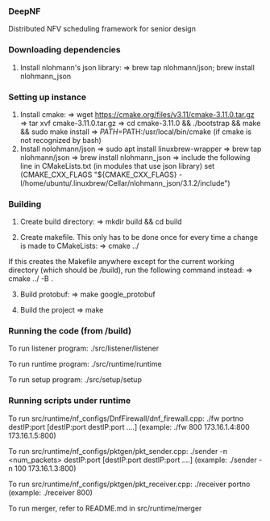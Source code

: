 ### DeepNF
Distributed NFV scheduling framework for senior design

### Downloading dependencies
1. Install nlohmann's json library:
    => brew tap nlohmann/json; brew install nlohmann_json

### Setting up instance
1. Install cmake:
    => wget https://cmake.org/files/v3.11/cmake-3.11.0.tar.gz
    => tar xvf cmake-3.11.0.tar.gz
    => cd cmake-3.11.0 && ./bootstrap && make && sudo make install
    => $PATH=$PATH:/usr/local/bin/cmake (if cmake is not recognized by bash)
2. Install nolohmann/json
    => sudo apt install linuxbrew-wrapper
    => brew tap nlohmann/json
    => brew install nlohmann_json
    => include the following line in CMakeLists.txt (in modules that use json library)
        set (CMAKE_CXX_FLAGS "${CMAKE_CXX_FLAGS} -I/home/ubuntu/.linuxbrew/Cellar/nlohmann_json/3.1.2/include")

### Building
1. Create build directory:
    => mkdir build && cd build

2. Create makefile. This only has to be done once for every time a change is made to CMakeLists:
    => cmake ../

If this creates the Makefile anywhere except for the current working directory (which should be
/build), run the following command instead:
    => cmake ../ -B .

3. Build protobuf:
    => make google_protobuf

4. Build the project
    => make

### Running the code (from /build)
To run listener program:
    ./src/listener/listener

To run runtime program:
    ./src/runtime/runtime

To run setup program:
    ./src/setup/setup


### Running scripts under runtime

To run src/runtime/nf_configs/DnfFirewall/dnf_firewall.cpp:
    ./fw portno destIP:port [destIP:port destIP:port ....] (example: ./fw 800 173.16.1.4:800 173.16.1.5:800)  

To run src/runtime/nf_configs/pktgen/pkt_sender.cpp:
    ./sender -n <num_packets> destIP:port [destIP:port destIP:port ....] (example: ./sender -n 100 173.16.1.3:800)

To run src/runtime/nf_configs/pktgen/pkt_receiver.cpp:
    ./receiver portno (example: ./receiver 800)

To run merger, refer to README.md in src/runtime/merger